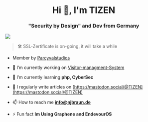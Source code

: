 <h1 align="center">Hi 👋, I'm TIZEN</h1>
<h3 align="center">"Security by Design" and Dev from Germany</h3>


<img src="https://uptime.betterstack.com/status-badges/v1/monitor/q0sj.svg" href="https://parcyvalstudios.com">

> 🛠️ SSL-Zertificate is on-going, it will take a while


- Member by [Parcyvalstudios](https://github.com/Parcyval-Studios)

- 🔭 I’m currently working on [Visitor-managment-System](https://github.com/T1z3n/Visitor-Management-System)
  
- 🌱 I’m currently learning **php, CyberSec**
  
- 📝 I regularly write articles on [https://mastodon.social/@TIZEN](https://mastodon.social/@TIZEN)

- 📫 How to reach me **info@njbraun.de**

- ⚡ Fun fact **Im Using Graphene and EndevourOS**
